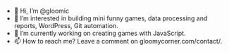 - 👋 Hi, I’m @gloomic
- 👀 I’m interested in building mini funny games, data processing and reports, WordPress, Git automation.
- 🌱 I’m currently working on creating games with JavaScript.
- 📫 How to reach me? Leave a comment on gloomycorner.com/contact/.
